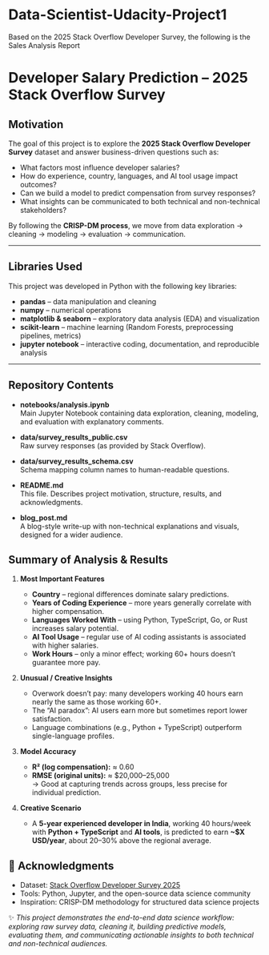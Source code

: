 # Data-Scientist-Udacity-Project1
Based on the 2025 Stack Overflow Developer Survey, the following is the Sales Analysis Report
#  Developer Salary Prediction – 2025 Stack Overflow Survey

##  Motivation
The goal of this project is to explore the **2025 Stack Overflow Developer Survey** dataset and answer business-driven questions such as:

- What factors most influence developer salaries?  
- How do experience, country, languages, and AI tool usage impact outcomes?  
- Can we build a model to predict compensation from survey responses?  
- What insights can be communicated to both technical and non-technical stakeholders?  

By following the **CRISP-DM process**, we move from data exploration → cleaning → modeling → evaluation → communication.

---

##  Libraries Used
This project was developed in Python with the following key libraries:

- **pandas** – data manipulation and cleaning  
- **numpy** – numerical operations  
- **matplotlib & seaborn** – exploratory data analysis (EDA) and visualization  
- **scikit-learn** – machine learning (Random Forests, preprocessing pipelines, metrics)  
- **jupyter notebook** – interactive coding, documentation, and reproducible analysis  

---

## Repository Contents
- **notebooks/analysis.ipynb**  
  Main Jupyter Notebook containing data exploration, cleaning, modeling, and evaluation with explanatory comments.

- **data/survey_results_public.csv**  
  Raw survey responses (as provided by Stack Overflow).

- **data/survey_results_schema.csv**  
  Schema mapping column names to human-readable questions.

- **README.md**  
  This file. Describes project motivation, structure, results, and acknowledgments.

- **blog_post.md**  
  A blog-style write-up with non-technical explanations and visuals, designed for a wider audience.



##  Summary of Analysis & Results
1. **Most Important Features**  
   - **Country** – regional differences dominate salary predictions.  
   - **Years of Coding Experience** – more years generally correlate with higher compensation.  
   - **Languages Worked With** – using Python, TypeScript, Go, or Rust increases salary potential.  
   - **AI Tool Usage** – regular use of AI coding assistants is associated with higher salaries.  
   - **Work Hours** – only a minor effect; working 60+ hours doesn’t guarantee more pay.

2. **Unusual / Creative Insights**  
   - Overwork doesn’t pay: many developers working 40 hours earn nearly the same as those working 60+.  
   - The “AI paradox”: AI users earn more but sometimes report lower satisfaction.  
   - Language combinations (e.g., Python + TypeScript) outperform single-language profiles.

3. **Model Accuracy**  
   - **R² (log compensation):** ≈ 0.60  
   - **RMSE (original units):** ≈ $20,000–25,000  
   → Good at capturing trends across groups, less precise for individual prediction.

4. **Creative Scenario**  
   - A **5-year experienced developer in India**, working 40 hours/week with **Python + TypeScript** and **AI tools**, is predicted to earn **~$X USD/year**, about 20–30% above the regional average.



## 🙏 Acknowledgments
- Dataset: [Stack Overflow Developer Survey 2025](https://insights.stackoverflow.com/survey)  
- Tools: Python, Jupyter, and the open-source data science community  
- Inspiration: CRISP-DM methodology for structured data science projects  



✨ *This project demonstrates the end-to-end data science workflow: exploring raw survey data, cleaning it, building predictive models, evaluating them, and communicating actionable insights to both technical and non-technical audiences.*
